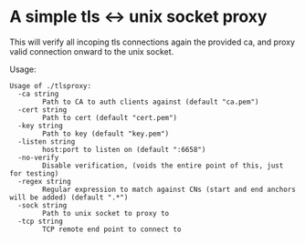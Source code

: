 # A simple tls <-> unix socket proxy

This will verify all incoping tls connections again the provided
ca, and proxy valid connection onward to the unix socket.

Usage:
```
Usage of ./tlsproxy:
  -ca string
    	Path to CA to auth clients against (default "ca.pem")
  -cert string
    	Path to cert (default "cert.pem")
  -key string
    	Path to key (default "key.pem")
  -listen string
    	host:port to listen on (default ":6658")
  -no-verify
    	Disable verification, (voids the entire point of this, just for testing)
  -regex string
    	Regular expression to match against CNs (start and end anchors will be added) (default ".*")
  -sock string
    	Path to unix socket to proxy to
  -tcp string
    	TCP remote end point to connect to
```
